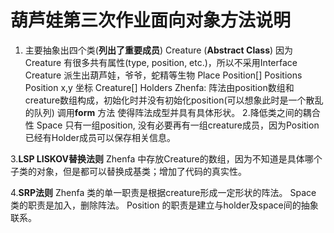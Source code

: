 # 葫芦娃第三次作业面向对象方法说明

1. 主要抽象出四个类(**列出了重要成员**)
   Creature (**Abstract Class**)
	因为Creature 有很多共有属性(type, position, etc.)，所以不采用Interface
	Creature 派生出葫芦娃，爷爷，蛇精等生物
   Place
	Position[] Positions
   Position
 	x,y 坐标
       Creature[] Holders
   Zhenfa: 
	阵法由position数组和creature数组构成，初始化时并没有初始化position(可以想象此时是一个散乱的队列)
       调用**form** 方法 使得阵法成型并具有具体形状。
2.降低类之间的耦合性
  Space 只有一组position, 没有必要再有一组creature成员，因为Position 已经有Holder成员可以保存相关信息。

3.**LSP LISKOV替换法则**
  Zhenfa 中存放Creature的数组，因为不知道是具体哪个子类的对象，但是都可以替换成基类；增加了代码的真实性。

4.**SRP法则**
  Zhenfa 类的单一职责是根据creature形成一定形状的阵法。
  Space 类的职责是加入，删除阵法。
  Position 的职责是建立与holder及space间的抽象联系。



